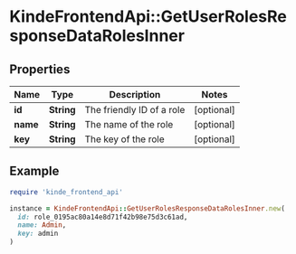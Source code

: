 # KindeFrontendApi::GetUserRolesResponseDataRolesInner

## Properties

| Name | Type | Description | Notes |
| ---- | ---- | ----------- | ----- |
| **id** | **String** | The friendly ID of a role | [optional] |
| **name** | **String** | The name of the role | [optional] |
| **key** | **String** | The key of the role | [optional] |

## Example

```ruby
require 'kinde_frontend_api'

instance = KindeFrontendApi::GetUserRolesResponseDataRolesInner.new(
  id: role_0195ac80a14e8d71f42b98e75d3c61ad,
  name: Admin,
  key: admin
)
```

